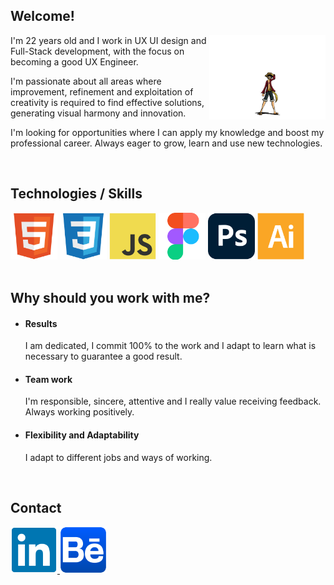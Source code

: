
<section>
  <h1>Welcome! </h1>
  <img align="right" src="https://github.com/lucasnrodriguez/lucasnrodriguez/blob/main/luffy.gif" height="135px">

  <p>I'm 22 years old and I work in UX UI design and Full-Stack development, with the focus on becoming a good UX Engineer.</p>
  <p>I'm passionate about all areas where improvement, refinement and exploitation of creativity is required to find effective solutions, generating visual harmony and innovation.</p> 
  <p> I'm looking for opportunities where I can apply my knowledge and boost my professional career. Always eager to grow, learn and use new technologies.</p>

  
</section>

<br>

<section>
  <h2>Technologies / Skills</h2>
  <div>
    <img src="https://github.com/devicons/devicon/blob/master/icons/html5/html5-original.svg" height="75px" alt="HTML5" title="HTML5">
    <img src="https://github.com/devicons/devicon/blob/master/icons/css3/css3-original.svg" height="75px" alt="CSS3" title="CSS3">
    <img src="https://github.com/devicons/devicon/blob/master/icons/javascript/javascript-original.svg" height="75px" alt="JavaScript" title="JavaScript">
    <img src="https://github.com/devicons/devicon/blob/master/icons/figma/figma-original.svg" height="75px" alt="Figma" title="Figma">
    <img src="https://github.com/devicons/devicon/blob/master/icons/photoshop/photoshop-plain.svg" height="75px" alt="Photoshop" title="Photoshop">
    <img src="https://github.com/devicons/devicon/blob/master/icons/illustrator/illustrator-plain.svg" height="75px" alt="Illustrator" title="Illustrator">
  </div>
</section>

<br>

<section>
  <h2>Why should you work with me?</h2>
  <ul>
    <li>
      <h4>Results</h4>
      <p>I am dedicated, I commit 100% to the work and I adapt to learn what is necessary to guarantee a good result.</p>
    </li>
    <li>
      <h4>Team work</h4>
      <p>I'm responsible, sincere, attentive and I really value receiving feedback. Always working positively.</p>
    </li>
    <li>
      <h4>Flexibility and Adaptability</h4>
      <p>I adapt to different jobs and ways of working.</p>
    </li>
  </ul>
</section>

<br>

<section>
  <h2>Contact</h2>
  <a href="https://www.linkedin.com/in/lucasnrodriguez/" target="_blank">
    <img src="https://github.com/devicons/devicon/blob/master/icons/linkedin/linkedin-original.svg" height="75px" alt="Linkedin" title="Go to my linkedin profile">
  </a> 
  <a href="https://www.behance.net/lucasnahuelrodriguez" target="_blank">
    <img src="https://github.com/devicons/devicon/blob/master/icons/behance/behance-original.svg" height="75px" alt="Behance" title="Go to my behance profile">
  </a> 
</section>



<!---
lucasnrodriguez/lucasnrodriguez is a ✨ special ✨ repository because its `README.md` (this file) appears on your GitHub profile.
You can click the Preview link to take a look at your changes.
--->
